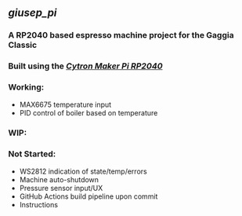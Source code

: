 ## *giusep_pi*
### A RP2040 based espresso machine project for the Gaggia Classic
### Built using the *[Cytron Maker Pi RP2040](https://www.cytron.io/p-maker-pi-rp2040-simplifying-robotics-with-raspberry-pi-rp2040)*
### Working:
* MAX6675 temperature input
* PID control of boiler based on temperature

### WIP:

### Not Started:
* WS2812 indication of state/temp/errors
* Machine auto-shutdown
* Pressure sensor input/UX
* GitHub Actions build pipeline upon commit
* Instructions
